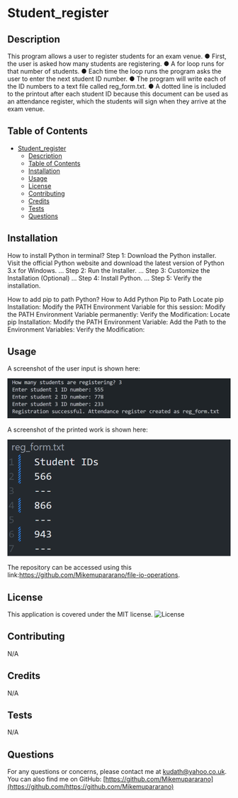 # Student_register
## Description
This program allows a user to register students for an exam venue.
● First, the user is asked how many students are registering.
● A for loop runs for that number of students.
● Each time the loop runs the program asks the user to enter the
next student ID number.
● The program will write each of the ID numbers to a text file called reg_form.txt.
● A dotted line is included to the printout after each student ID because this document can be used as an attendance register, which the students will sign when they arrive at the exam venue.

## Table of Contents
- [Student\_register](#student_register)
  - [Description](#description)
  - [Table of Contents](#table-of-contents)
  - [Installation](#installation)
  - [Usage](#usage)
  - [License](#license)
  - [Contributing](#contributing)
  - [Credits](#credits)
  - [Tests](#tests)
  - [Questions](#questions)

## Installation
How to install Python in terminal?
Step 1: Download the Python installer. Visit the official Python website and download the latest version of Python 3.x for Windows. ...
Step 2: Run the Installer. ...
Step 3: Customize the Installation (Optional) ...
Step 4: Install Python. ...
Step 5: Verify the installation.

How to add pip to path Python?
How to Add Python Pip to Path
Locate pip Installation:
Modify the PATH Environment Variable for this session:
Modify the PATH Environment Variable permanently:
Verify the Modification:
Locate pip Installation:
Modify the PATH Environment Variable:
Add the Path to the Environment Variables:
Verify the Modification:


## Usage

A screenshot of the user input is shown here:

![A screenshot :](./user-input.png)

A screenshot of the printed work is shown here:

![A screenshot :](./student-register.png)

The repository can be accessed using this link:https://github.com/Mikemupararano/file-io-operations.

## License
This application is covered under the MIT license.
![License](https://img.shields.io/badge/license-MIT-blue.svg)
## Contributing
 N/A

## Credits
N/A
## Tests
N/A

## Questions
For any questions or concerns, please contact me at [kudath@yahoo.co.uk](mailto:kudath@yahoo.co.uk).
You can also find me on GitHub: [https://github.com/Mikemupararano](https://github.com/https://github.com/Mikemupararano)
